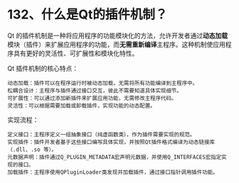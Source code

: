 # 132、什么是Qt的插件机制？

Qt 的插件机制是一种将应用程序的功能模块化的方法，允许开发者通过**动态加载**模块（插件）来扩展应用程序的功能，而**无需重新编译**主程序。这种机制使应用程序具有更好的灵活性、可扩展性和模块化特性。

Qt 插件机制的核心特点：  

    动态加载：插件可以在程序运行时被动态加载，无需将所有功能编译到主程序中。
    松耦合设计：主程序与插件通过接口交互，彼此不需要知道具体实现细节。
    可扩展性：可以通过添加新插件来扩展应用功能，无需修改主程序代码。
    灵活性：可以根据需要加载或卸载插件，实现功能的动态配置。

实现流程：

    定义接口：主程序定义一组抽象接口（纯虚函数类），作为插件需要实现的规范。
    实现插件：插件开发者基于这些接口编写具体实现，并按照Qt插件格式编译为动态链接库（.dll、.so 等）。
    元数据声明：插件通过Q_PLUGIN_METADATA宏声明元数据，并使用Q_INTERFACES宏指定实现的接口。
    加载插件：主程序使用QPluginLoader类发现并加载插件，通过接口指针调用插件功能。
